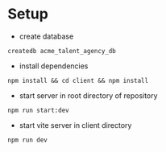 # Setup

- create database

```
createdb acme_talent_agency_db
```

- install dependencies

```
npm install && cd client && npm install
```

- start server in root directory of repository

```
npm run start:dev
```

- start vite server in client directory

```
npm run dev
```
